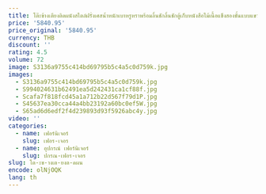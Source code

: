 ```yaml
---
title: โต๊ะข้างเตียงติดผนังสไตล์ฝรั่งเศสน้ำหนักเบาหรูหราพร้อมลิ้นชักลิ้นชักตู้เก็บหนังสือไม้เนื้อแข็งสองชั้นแบบแขวนโมเดิร์นเรียบง่าย
price: '5840.95'
price_original: '5840.95'
currency: THB
discount: ''
rating: 4.5
volume: 72
image: S3136a9755c414bd69795b5c4a5c0d759k.jpg
images:
  - S3136a9755c414bd69795b5c4a5c0d759k.jpg
  - S994024631b62491ea5d242431ca1cf88f.jpg
  - Scafa7f818fcd45a1a712b22d567f79d1P.jpg
  - S45637ea30cca44a4bb23192a60bc0ef5W.jpg
  - S65ad6d6edf2f4d239893d93f5926abc4y.jpg
video: ''
categories:
  - name: เฟอร์นิเจอร์
    slug: เฟอร-เจอร
  - name: อุปกรณ์ เฟอร์นิเจอร์
    slug: ปกรณ-เฟอร-เจอร
slug: โต-ะข-างเต-ยงต-ดผน
encode: olNjOQK
lang: th
---
```

  